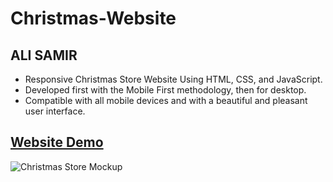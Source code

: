# Christmas-Website

## ALI SAMIR

- Responsive Christmas Store Website Using HTML, CSS, and JavaScript.
- Developed first with the Mobile First methodology, then for desktop.
- Compatible with all mobile devices and with a beautiful and pleasant user interface.

## [Website Demo](https://alisamirali.github.io/Christmas-Website/)

![Christmas Store Mockup](https://user-images.githubusercontent.com/62913154/166159933-3783f8c4-17b1-4b21-b904-86d4619ab665.png)

